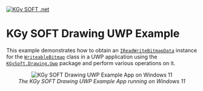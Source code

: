﻿[![KGy SOFT .net](https://user-images.githubusercontent.com/27336165/124292367-c93f3d00-db55-11eb-8003-6d943ee7d7fa.png)](https://kgysoft.net)

# KGy SOFT Drawing UWP Example

This example demonstrates how to obtain an [`IReadWriteBitmapData`](https://docs.kgysoft.net/drawing/html/T_KGySoft_Drawing_Imaging_IReadWriteBitmapData.htm) instance for the [`WriteableBitmap`](https://learn.microsoft.com/en-us/uwp/api/windows.ui.xaml.media.imaging.writeablebitmap) class in a UWP application using the [`KGySoft.Drawing.Uwp`](https://www.nuget.org/packages/KGySoft.Drawing.Uwp) package and perform various operations on it.

<p align="center">
  <img alt="KGy SOFT Drawing UWP Example App on Windows 11" src="https://github.com/user-attachments/assets/cec2af86-d42f-4e41-83fe-499bb1a3047c"/>
  <br/><em>The KGy SOFT Drawing UWP Example App running on Windows 11</em>
</p>
